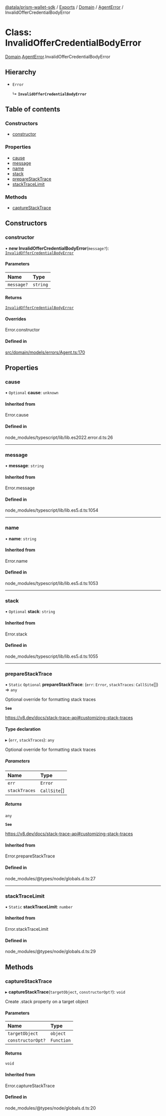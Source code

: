 [@atala/prism-wallet-sdk](../README.md) / [Exports](../modules.md) / [Domain](../modules/Domain.md) / [AgentError](../modules/Domain.AgentError.md) / InvalidOfferCredentialBodyError

# Class: InvalidOfferCredentialBodyError

[Domain](../modules/Domain.md).[AgentError](../modules/Domain.AgentError.md).InvalidOfferCredentialBodyError

## Hierarchy

- `Error`

  ↳ **`InvalidOfferCredentialBodyError`**

## Table of contents

### Constructors

- [constructor](Domain.AgentError.InvalidOfferCredentialBodyError.md#constructor)

### Properties

- [cause](Domain.AgentError.InvalidOfferCredentialBodyError.md#cause)
- [message](Domain.AgentError.InvalidOfferCredentialBodyError.md#message)
- [name](Domain.AgentError.InvalidOfferCredentialBodyError.md#name)
- [stack](Domain.AgentError.InvalidOfferCredentialBodyError.md#stack)
- [prepareStackTrace](Domain.AgentError.InvalidOfferCredentialBodyError.md#preparestacktrace)
- [stackTraceLimit](Domain.AgentError.InvalidOfferCredentialBodyError.md#stacktracelimit)

### Methods

- [captureStackTrace](Domain.AgentError.InvalidOfferCredentialBodyError.md#capturestacktrace)

## Constructors

### constructor

• **new InvalidOfferCredentialBodyError**(`message?`): [`InvalidOfferCredentialBodyError`](Domain.AgentError.InvalidOfferCredentialBodyError.md)

#### Parameters

| Name | Type |
| :------ | :------ |
| `message?` | `string` |

#### Returns

[`InvalidOfferCredentialBodyError`](Domain.AgentError.InvalidOfferCredentialBodyError.md)

#### Overrides

Error.constructor

#### Defined in

[src/domain/models/errors/Agent.ts:170](https://github.com/input-output-hk/atala-prism-wallet-sdk-ts/blob/f8f2652/src/domain/models/errors/Agent.ts#L170)

## Properties

### cause

• `Optional` **cause**: `unknown`

#### Inherited from

Error.cause

#### Defined in

node_modules/typescript/lib/lib.es2022.error.d.ts:26

___

### message

• **message**: `string`

#### Inherited from

Error.message

#### Defined in

node_modules/typescript/lib/lib.es5.d.ts:1054

___

### name

• **name**: `string`

#### Inherited from

Error.name

#### Defined in

node_modules/typescript/lib/lib.es5.d.ts:1053

___

### stack

• `Optional` **stack**: `string`

#### Inherited from

Error.stack

#### Defined in

node_modules/typescript/lib/lib.es5.d.ts:1055

___

### prepareStackTrace

▪ `Static` `Optional` **prepareStackTrace**: (`err`: `Error`, `stackTraces`: `CallSite`[]) => `any`

Optional override for formatting stack traces

**`See`**

https://v8.dev/docs/stack-trace-api#customizing-stack-traces

#### Type declaration

▸ (`err`, `stackTraces`): `any`

Optional override for formatting stack traces

##### Parameters

| Name | Type |
| :------ | :------ |
| `err` | `Error` |
| `stackTraces` | `CallSite`[] |

##### Returns

`any`

**`See`**

https://v8.dev/docs/stack-trace-api#customizing-stack-traces

#### Inherited from

Error.prepareStackTrace

#### Defined in

node_modules/@types/node/globals.d.ts:27

___

### stackTraceLimit

▪ `Static` **stackTraceLimit**: `number`

#### Inherited from

Error.stackTraceLimit

#### Defined in

node_modules/@types/node/globals.d.ts:29

## Methods

### captureStackTrace

▸ **captureStackTrace**(`targetObject`, `constructorOpt?`): `void`

Create .stack property on a target object

#### Parameters

| Name | Type |
| :------ | :------ |
| `targetObject` | `object` |
| `constructorOpt?` | `Function` |

#### Returns

`void`

#### Inherited from

Error.captureStackTrace

#### Defined in

node_modules/@types/node/globals.d.ts:20
